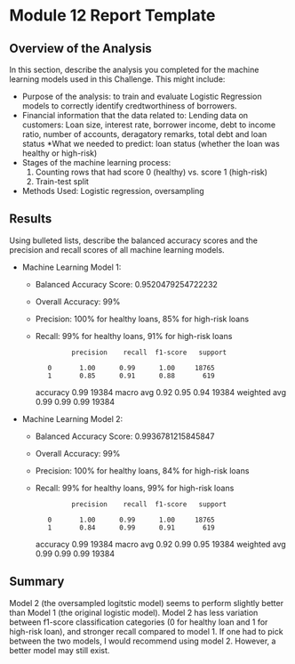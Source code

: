 # Module 12 Report Template

## Overview of the Analysis

In this section, describe the analysis you completed for the machine learning models used in this Challenge. This might include:

* Purpose of the analysis: to train and evaluate Logistic Regression models to correctly identify credtworthiness of borrowers.
* Financial information that the data related to: Lending data on customers: Loan size, interest rate, borrower income, debt to income ratio, number of accounts, deragatory remarks, total debt and loan status
    *What we needed to predict: loan status (whether the loan was healthy or high-risk)
* Stages of the machine learning process:
  1. Counting rows that had score 0 (healthy) vs. score 1 (high-risk)
  2. Train-test split
* Methods Used: Logistic regression, oversampling

## Results

Using bulleted lists, describe the balanced accuracy scores and the precision and recall scores of all machine learning models.

* Machine Learning Model 1:
  * Balanced Accuracy Score: 0.9520479254722232
  * Overall Accuracy: 99%
  * Precision: 100% for healthy loans, 85% for high-risk loans
  * Recall: 99% for healthy loans, 91% for high-risk loans
  
                 precision    recall  f1-score   support

           0       1.00      0.99      1.00     18765
           1       0.85      0.91      0.88       619

    accuracy                           0.99     19384
   macro avg       0.92      0.95      0.94     19384
weighted avg       0.99      0.99      0.99     19384



* Machine Learning Model 2:
  * Balanced Accuracy Score: 0.9936781215845847
  * Overall Accuracy: 99%
  * Precision: 100% for healthy loans, 84% for high-risk loans
  * Recall: 99% for healthy loans, 99% for high-risk loans
  
  
                 precision    recall  f1-score   support

           0       1.00      0.99      1.00     18765
           1       0.84      0.99      0.91       619

    accuracy                           0.99     19384
   macro avg       0.92      0.99      0.95     19384
weighted avg       0.99      0.99      0.99     19384


## Summary

Model 2 (the oversampled logitstic model) seems to perform slightly better than Model 1 (the original logistic model). Model 2 has less variation between f1-score classification categories (0 for healthy loan and 1 for high-risk loan), and stronger recall compared to model 1. If one had to pick between the two models, I would recommend using model 2. However, a better model may still exist. 